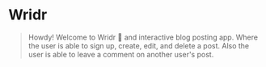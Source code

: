 # Wridr
>Howdy! Welcome to Wridr 🤠 and interactive blog posting app. Where the user is able to sign up, create, edit, and delete a post. Also the user is able to leave a comment on another user's post.


